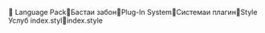       Language Pack   Бастаи забон   Plug-In System   Системаи плагин   Style
   Услуб
   index.styl   index.style